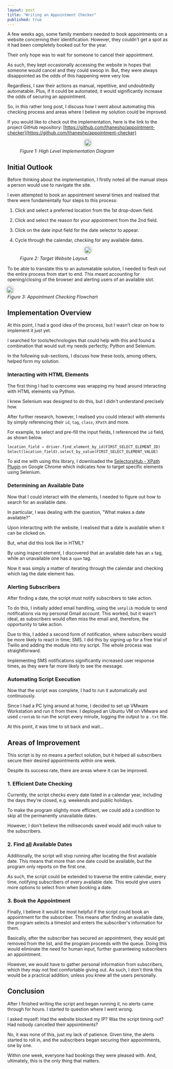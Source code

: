 ```yaml
---
layout: post
title: "Writing an Appointment Checker"
published: true
---
```


A few weeks ago, some family members needed to book appointments on a website concerning their identification. However, they couldn't get a spot as it had been completely booked out for the year.

Their only hope was to wait for someone to cancel their appointment.

As such, they kept occasionally accessing the website in hopes that someone would cancel and they could swoop in. But, they were always disappointed as the odds of this happening were very low.

Regardless, I saw their actions as manual, repetitive, and undoubtedly automatable. Plus, if it could be automated, it would significantly increase the odds of securing an appointment.

So, in this rather long post, I discuss how I went about automating this checking process and areas where I believe my solution could be improved.

If you would like to check out the implementation, here is the link to the project GitHub repository: [https://github.com/thaneshp/appointment-checker](https://github.com/thaneshp/appointment-checker)

<p style="margin-top: 3%; text-align:center;">
<img style="box-shadow: 0px 0px 10px 0px rgb(0 0 0 / 50%); max-width: 85%" src="../images/appointment-checker/high-level-implementation.jpeg" />
<p style="margin: -1% 0 3% 7.8%; font-style: italic;" >Figure 1: High Level Implementation Diagram</p>
</p >

## Initial Outlook

Before thinking about the implementation, I firstly noted all the manual steps a person would use to navigate the site. 

I even attempted to book an appointment several times and realised that there were fundamentally four steps to this process:

1. Click and select a preferred location from the 1st drop-down field.

2. Click and select the reason for your appointment from the 2nd field.

3. Click on the date input field for the date selector to appear.

4. Cycle through the calendar, checking for any available dates.

<p style="margin-top: 3%; text-align:center;">
<img style="box-shadow: 0px 0px 10px 0px rgb(0 0 0 / 50%); max-width: 85%" src="../images/appointment-checker/website-interaction-steps.jpg" />
<p style="margin: -1% 0 3% 7.8%; font-style: italic;" >Figure 2: Target Website Layout.</p>
</p >

To be able to translate this to an automatable solution, I needed to flesh out the entire process from start to end. This meant accounting for opening/closing of the browser and alerting users of an available slot.

<p style="margin-bottom: 3%; margin-top: 3%;">
<img style="box-shadow: 0px 0px 10px 0px rgb(0 0 0 / 50%);" src="../images/appointment-checker/flowchart.jpg" />
<p style="margin: -2% 0 0 0; font-style: italic;" >Figure 3: Appointment Checking Flowchart</p>
</p >

## Implementation Overview

At this point, I had a good idea of the process, but I wasn't clear on how to implement it just yet.

I searched for tools/technologies that could help with this and found a combination that would suit my needs perfectly; Python and Selenium.

In the following sub-sections, I discuss how these tools, among others, helped form my solution.

### Interacting with HTML Elements

The first thing I had to overcome was wrapping my head around interacting with HTML elements via Python.

I knew Selenium was designed to do this, but I didn't understand precisely how.

After further research, however, I realised you could interact with elements by simply referencing their `id`, `tag`, `class`, `XPath` and more.

For example, to select and pre-fill the input fields, I referenced the `id` field, as shown below.

```python
location_field = driver.find_element_by_id(FIRST_SELECT_ELEMENT_ID)
Select(location_field).select_by_value(FIRST_SELECT_ELEMENT_VALUE)
```

To aid me with using this library, I downloaded the [SelectorsHub - XPath Plugin](https://chrome.google.com/webstore/detail/selectorshub-xpath-plugin/ndgimibanhlabgdgjcpbbndiehljcpfh) on Google Chrome which indicates how to target specific elements using Selenium.

### Determining an Available Date

Now that I could interact with the elements, I needed to figure out how to search for an available date.

In particular, I was dealing with the question, "What makes a date available?"

Upon interacting with the website, I realised that a date is available when it can be clicked on.

But, what did this look like in HTML?

By using inspect element, I discovered that an available date has an `a` tag, while an unavailable one has a `span` tag.

Now it was simply a matter of iterating through the calendar and checking which tag the date element has.

### Alerting Subscribers

After finding a date, the script must notify subscribers to take action.

To do this, I initially added email handling, using the `smtplib` module to send notifications via my personal Gmail account. This worked, but it wasn't ideal, as subscribers would often miss the email and, therefore, the opportunity to take action.

Due to this, I added a second form of notification, where subscribers would be more likely to react in time; SMS. I did this by signing up for a free trial of Twilio and adding the module into my script. The whole process was straightforward.

Implementing SMS notifications significantly increased user response times, as they were far more likely to see the message.

### Automating Script Execution

Now that the script was complete, I had to run it automatically and continuously. 

Since I had a PC lying around at home, I decided to set up VMware Workstation and run it from there. I deployed an Ubuntu VM on VMware and used `crontab` to run the script every minute, logging the output to a `.txt` file.

At this point, it was time to sit back and wait...

## Areas of Improvement

This script is by no means a perfect solution, but it helped all subscribers secure their desired appointments within one week.

Despite its success rate, there are areas where it can be improved.

### 1. Efficient Date Checking

Currently, the script checks every date listed in a calendar year, including the days they're closed, e.g. weekends and public holidays.

To make the program slightly more efficient, we could add a condition to skip all the permanently unavailable dates.

However, I don't believe the milliseconds saved would add much value to the subscribers.

### 2. Find <u>all</u> Available Dates 

Additionally, the script will stop running after locating the first available date. This means that more than one date could be available, but the program only reports on the first one.

As such, the script could be extended to traverse the entire calendar, every time, notifying subscribers of every available date. This would give users more options to select from when booking a date.

### 3. Book the Appointment

Finally, I believe it would be most helpful if the script could book an appointment for the subscriber. This means after finding an available date, the program selects a timeslot and enters the subscriber's information for them.

Basically, after the subscriber has secured an appointment, they would get removed from the list, and the program proceeds with the queue. Doing this would eliminate the need for human input, further guaranteeing subscribers an appointment.

However, we would have to gather personal information from subscribers, which they may not feel comfortable giving out. As such, I don't think this would be a practical addition; unless you knew all the users personally.

## Conclusion

After I finished writing the script and began running it, no alerts came through for hours. I started to question where I went wrong.

I asked myself: Had the website blocked my IP? Was the script timing out? Had nobody cancelled their appointments?

No, it was none of this, just my lack of patience. Given time, the alerts started to roll in, and the subscribers began securing their appointments, one by one.

Within one week, everyone had bookings they were pleased with. And, ultimately, this is the only thing that matters.